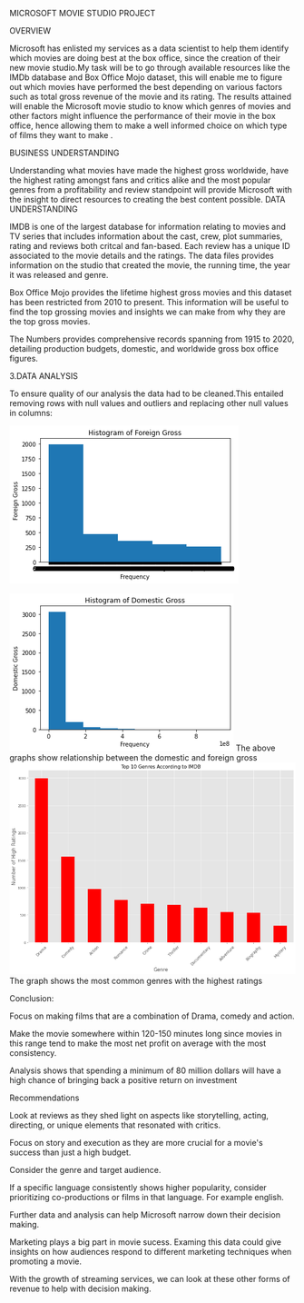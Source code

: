 MICROSOFT MOVIE STUDIO PROJECT

OVERVIEW

Microsoft has enlisted my services as a data scientist to help them identify which movies are doing best at the box office, since the creation of their new movie studio.My task will be to go through available resources like the IMDb database and Box Office Mojo dataset, this will enable me to figure out which movies have performed the best depending on various factors such as total gross revenue of the movie and its rating. The results attained will enable the Microsoft movie studio to know which genres of movies and other factors might influence the performance of their movie in the box office, hence allowing them to make a well informed choice on which type of films they want to make .

BUSINESS UNDERSTANDING

Understanding what movies have made the highest gross  worldwide, have the highest rating amongst fans and critics alike and the most popular genres from a profitability and review standpoint will provide Microsoft with the insight to direct resources to creating the best content possible.
DATA UNDERSTANDING

IMDB is one of the largest database for information relating to movies and TV series that includes information about the cast, crew, plot summaries, rating and reviews both critcal and fan-based. Each review has a unique ID associated to the movie details and the ratings. The data files provides information on the studio that created the movie, the running time, the year it was released and genre.

Box Office Mojo provides the lifetime highest gross movies and this dataset has been restricted from 2010 to present. This information will be useful to find the top grossing movies and insights we can make from why they are the top gross movies.

The Numbers provides comprehensive records spanning from 1915 to 2020, detailing production budgets, domestic, and worldwide gross box office figures. 

3.DATA ANALYSIS

To ensure quality of our analysis the data had to be cleaned.This entailed removing rows with null values and outliers and replacing other null values in columns:

![alt text](image.png)

![alt text](image-1.png)
The above graphs show relationship between the domestic and foreign gross
![alt text](image-2.png)
The graph shows the most common genres with the highest ratings

Conclusion:


Focus on making films that are a combination of Drama, comedy and action. 

Make the movie somewhere within 120-150 minutes long since movies in this range tend to make the most net profit on average with the most consistency.

Analysis shows that spending a minimum of 80 million dollars will have a high chance of bringing back a positive return on investment

Recommendations

Look at reviews as they shed light on aspects like storytelling, acting, directing, or unique elements that resonated with critics.

Focus on story and execution as they are more crucial for a movie's success than just a high budget.

Consider the genre and target audience.


If a specific language consistently shows higher popularity, consider prioritizing co-productions or films in that language. For example english.


Further data and analysis can help Microsoft narrow down their decision making.

Marketing plays a big part in movie sucess. Examing this data could give insights on how audiences respond to different marketing techniques when promoting a movie.

 With the growth of streaming services, we can look at these other forms of revenue to help with decision making.